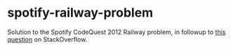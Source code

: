 spotify-railway-problem
=======================

Solution to the Spotify CodeQuest 2012 Railway problem, in followup to [this question](http://stackoverflow.com/questions/13199653/finding-the-minimum-cycle-path-in-a-dynamically-directed-graph) on StackOverflow.
